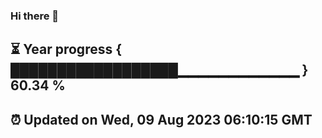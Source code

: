 ### Hi there 👋
⏳ Year progress { ██████████████████▁▁▁▁▁▁▁▁▁▁▁▁ } 60.34 %
---
⏰ Updated on Wed, 09 Aug 2023 06:10:15 GMT
---
